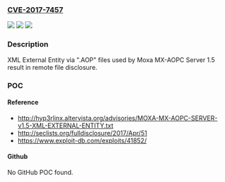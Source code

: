 ### [CVE-2017-7457](https://cve.mitre.org/cgi-bin/cvename.cgi?name=CVE-2017-7457)
![](https://img.shields.io/static/v1?label=Product&message=n%2Fa&color=blue)
![](https://img.shields.io/static/v1?label=Version&message=n%2Fa&color=blue)
![](https://img.shields.io/static/v1?label=Vulnerability&message=n%2Fa&color=brighgreen)

### Description

XML External Entity via ".AOP" files used by Moxa MX-AOPC Server 1.5 result in remote file disclosure.

### POC

#### Reference
- http://hyp3rlinx.altervista.org/advisories/MOXA-MX-AOPC-SERVER-v1.5-XML-EXTERNAL-ENTITY.txt
- http://seclists.org/fulldisclosure/2017/Apr/51
- https://www.exploit-db.com/exploits/41852/

#### Github
No GitHub POC found.

